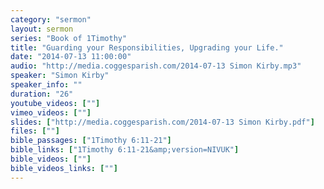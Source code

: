 ```yaml
---
category: "sermon"
layout: sermon
series: "Book of 1Timothy"
title: "Guarding your Responsibilities, Upgrading your Life."
date: "2014-07-13 11:00:00"
audio: "http://media.coggesparish.com/2014-07-13 Simon Kirby.mp3"
speaker: "Simon Kirby"
speaker_info: ""
duration: "26"
youtube_videos: [""]
vimeo_videos: [""]
slides: ["http://media.coggesparish.com/2014-07-13 Simon Kirby.pdf"]
files: [""]
bible_passages: ["1Timothy 6:11-21"]
bible_links: ["1Timothy 6:11-21&amp;version=NIVUK"]
bible_videos: [""]
bible_videos_links: [""]
---
```

